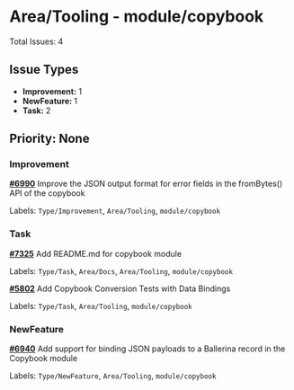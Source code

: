 # Area/Tooling - module/copybook

Total Issues: 4

## Issue Types

- **Improvement:** 1
- **NewFeature:** 1
- **Task:** 2

## Priority: None

### Improvement

**[#6990](https://github.com/ballerina-platform/ballerina-library/issues/6990)** Improve the JSON output format for error fields in the fromBytes() API of the copybook

Labels: `Type/Improvement`, `Area/Tooling`, `module/copybook`

### Task

**[#7325](https://github.com/ballerina-platform/ballerina-library/issues/7325)** Add README.md for copybook module

Labels: `Type/Task`, `Area/Docs`, `Area/Tooling`, `module/copybook`

**[#5802](https://github.com/ballerina-platform/ballerina-library/issues/5802)** Add Copybook Conversion Tests with Data Bindings

Labels: `Type/Task`, `Area/Tooling`, `module/copybook`

### NewFeature

**[#6940](https://github.com/ballerina-platform/ballerina-library/issues/6940)** Add support for binding JSON payloads to a Ballerina record in the Copybook module

Labels: `Type/NewFeature`, `Area/Tooling`, `module/copybook`

